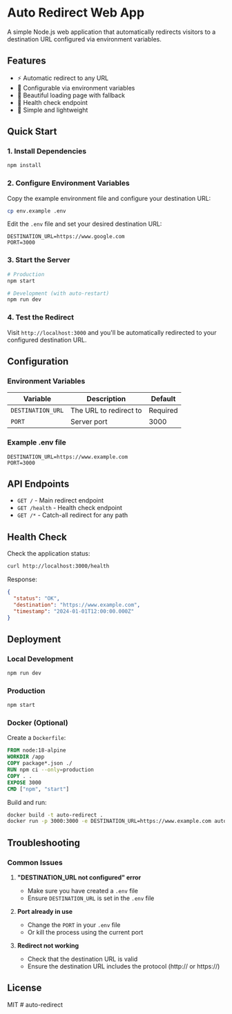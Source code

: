 # Auto Redirect Web App

A simple Node.js web application that automatically redirects visitors to a destination URL configured via environment variables.

## Features

- ⚡ Automatic redirect to any URL
- 🔧 Configurable via environment variables
- 🎨 Beautiful loading page with fallback
- 🏥 Health check endpoint
- 🚀 Simple and lightweight

## Quick Start

### 1. Install Dependencies

```bash
npm install
```

### 2. Configure Environment Variables

Copy the example environment file and configure your destination URL:

```bash
cp env.example .env
```

Edit the `.env` file and set your desired destination URL:

```env
DESTINATION_URL=https://www.google.com
PORT=3000
```

### 3. Start the Server

```bash
# Production
npm start

# Development (with auto-restart)
npm run dev
```

### 4. Test the Redirect

Visit `http://localhost:3000` and you'll be automatically redirected to your configured destination URL.

## Configuration

### Environment Variables

| Variable          | Description            | Default  |
| ----------------- | ---------------------- | -------- |
| `DESTINATION_URL` | The URL to redirect to | Required |
| `PORT`            | Server port            | 3000     |

### Example .env file

```env
DESTINATION_URL=https://www.example.com
PORT=3000
```

## API Endpoints

- `GET /` - Main redirect endpoint
- `GET /health` - Health check endpoint
- `GET /*` - Catch-all redirect for any path

## Health Check

Check the application status:

```bash
curl http://localhost:3000/health
```

Response:

```json
{
  "status": "OK",
  "destination": "https://www.example.com",
  "timestamp": "2024-01-01T12:00:00.000Z"
}
```

## Deployment

### Local Development

```bash
npm run dev
```

### Production

```bash
npm start
```

### Docker (Optional)

Create a `Dockerfile`:

```dockerfile
FROM node:18-alpine
WORKDIR /app
COPY package*.json ./
RUN npm ci --only=production
COPY . .
EXPOSE 3000
CMD ["npm", "start"]
```

Build and run:

```bash
docker build -t auto-redirect .
docker run -p 3000:3000 -e DESTINATION_URL=https://www.example.com auto-redirect
```

## Troubleshooting

### Common Issues

1. **"DESTINATION_URL not configured" error**

   - Make sure you have created a `.env` file
   - Ensure `DESTINATION_URL` is set in the `.env` file

2. **Port already in use**

   - Change the `PORT` in your `.env` file
   - Or kill the process using the current port

3. **Redirect not working**
   - Check that the destination URL is valid
   - Ensure the destination URL includes the protocol (http:// or https://)

## License

MIT
#   a u t o - r e d i r e c t  
 